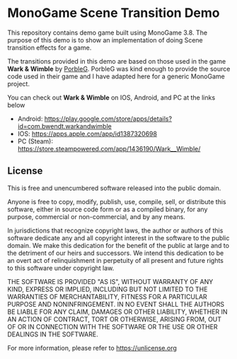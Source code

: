 # MonoGame Scene Transition Demo
This repository contains demo game built using MonoGame 3.8.  The purpose of this demo is to show an implementation of doing Scene transition effects for a game.  

The transitions provided in this demo are based on those used in the game **Wark & Wimble** by [PorbleG](https://twitter.com/PorbleG).  PorbleG was kind enough to provide the source code used in their game and I have adapted here for a generic MonoGame project.

You can check out **Wark & Wimble** on IOS, Android, and PC at the links below

* Android: https://play.google.com/store/apps/details?id=com.bwendt.warkandwimble
* IOS: https://apps.apple.com/app/id1387320698
* PC (Steam): https://store.steampowered.com/app/1436190/Wark__Wimble/

## License
This is free and unencumbered software released into the public domain.

Anyone is free to copy, modify, publish, use, compile, sell, or
distribute this software, either in source code form or as a compiled
binary, for any purpose, commercial or non-commercial, and by any
means.

In jurisdictions that recognize copyright laws, the author or authors
of this software dedicate any and all copyright interest in the
software to the public domain. We make this dedication for the benefit
of the public at large and to the detriment of our heirs and
successors. We intend this dedication to be an overt act of
relinquishment in perpetuity of all present and future rights to this
software under copyright law.

THE SOFTWARE IS PROVIDED "AS IS", WITHOUT WARRANTY OF ANY KIND,
EXPRESS OR IMPLIED, INCLUDING BUT NOT LIMITED TO THE WARRANTIES OF
MERCHANTABILITY, FITNESS FOR A PARTICULAR PURPOSE AND NONINFRINGEMENT.
IN NO EVENT SHALL THE AUTHORS BE LIABLE FOR ANY CLAIM, DAMAGES OR
OTHER LIABILITY, WHETHER IN AN ACTION OF CONTRACT, TORT OR OTHERWISE,
ARISING FROM, OUT OF OR IN CONNECTION WITH THE SOFTWARE OR THE USE OR
OTHER DEALINGS IN THE SOFTWARE.

For more information, please refer to <https://unlicense.org>
